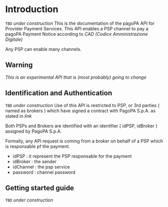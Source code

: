 
# Introduction

`TBD` _under construction_
This is the documentation of the pagoPA API for Provider Payment Services. This API enables a PSP channel to pay a pagoPA Payment Notice according to _CAD (Codice Amministrazione Digitale)_

Any PSP can enable many channels.

## Warning

*This is an experimental API that is (most probably) going to change*

## Identification and Authentication

`TBD` _under construction_
Use of this API is restricted to PSP, or 3rd parties ( named as brokers ) which have signed a contract with PagoPA S.p.A. as stated in _link_

Both PSPs and Brokers are identified with an identifier ( idPSP, idBroker )  assigned by PagoPA S.p.A.

Formally, any API request is coming from a broker on behalf of a PSP which is responsable pf the payment.

- idPSP : it represent the PSP responsable for the payment
- idBroker : the sender
- idChannel : the psp service
- password : channel password

## Getting started guide

`TBD` _under construction_
